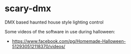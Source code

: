 # scary-dmx
DMX based haunted house style lighting control

Some videos of the software in use during halloween: 
  * https://www.facebook.com/pg/Homemade-Halloween-512930512118370/videos/
